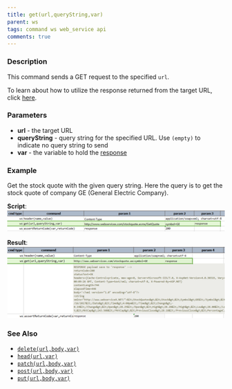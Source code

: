 ```yaml
---
title: get(url,queryString,var)
parent: ws
tags: command ws web_service api
comments: true
---
```



### Description
This command sends a GET request to the specified `url`.

To learn about how to utilize the response returned from the target URL, click [here](index.html#http-response).


### Parameters
- **url** \- the target URL
- **queryString** \- query string for the specified URL.  Use `(empty)` to indicate no query string to send
- **var** \- the variable to hold the [response](index.html#http-response)


### Example
Get the stock quote with the given query string. Here the query is to get the stock quote of company
 GE (General Electric Company).<br/>

**Script**:<br/>
![](image/get_01.png)

**Result**:<br/>
![](image/get_02.png)


### See Also
- [`delete(url,body,var)`](delete(url,body,var))
- [`head(url,var)`](head(url,var))
- [`patch(url,body,var)`](patch(url,body,var))
- [`post(url,body,var)`](post(url,body,var))
- [`put(url,body,var)`](put(url,body,var))
